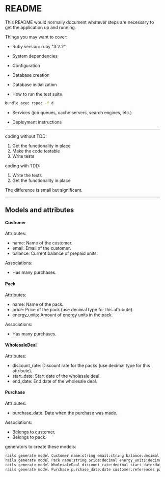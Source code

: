 # README

This README would normally document whatever steps are necessary to get the
application up and running.

Things you may want to cover:

* Ruby version: ruby "3.2.2"

* System dependencies

* Configuration

* Database creation

* Database initialization

* How to run the test suite
```bash
bundle exec rspec -f d
```

* Services (job queues, cache servers, search engines, etc.)

* Deployment instructions

-------------------------------------
coding without TDD:

1. Get the functionality in place
2. Make the code testable
3. Write tests

coding with TDD:

1. Write the tests
2. Get the functionality in place

The difference is small but significant.

------------------------------------
## Models and attributes

#### Customer

Attributes:

- name: Name of the customer.
- email: Email of the customer.
- balance: Current balance of prepaid units.

Associations:
- Has many purchases.

#### Pack

Attributes:
- name: Name of the pack.
- price: Price of the pack (use decimal type for this attribute).
- energy_units: Amount of energy units in the pack.

Associations:
- Has many purchases.

#### WholesaleDeal

Attributes:
- discount_rate: Discount rate for the packs (use decimal type for this attribute).
- start_date: Start date of the wholesale deal.
- end_date: End date of the wholesale deal.

#### Purchase
Attributes:

- purchase_date: Date when the purchase was made.

Associations:

- Belongs to customer.
- Belongs to pack.

generators to create these models:

```bash
rails generate model Customer name:string email:string balance:decimal
rails generate model Pack name:string price:decimal energy_units:decimal
rails generate model WholesaleDeal discount_rate:decimal start_date:date end_date:date
rails generate model Purchase purchase_date:date customer:references pack:references
```

